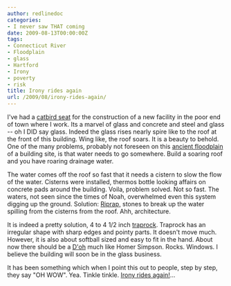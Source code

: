 ```yaml
---
author: redlinedoc
categories:
- I never saw THAT coming
date: 2009-08-13T00:00:00Z
tags:
- Connecticut River
- Floodplain
- glass
- Hartford
- Irony
- poverty
- risk
title: Irony rides again
url: /2009/08/irony-rides-again/
---
```


I've had a [catbird seat][1] for the construction of a new facility in the poor end of town where I work. Its a marvel of glass and concrete and steel and glass -- oh I DID say glass. Indeed the glass rises nearly spire like to the roof at the front of this building. Wing like, the roof soars. It is a beauty to behold. One of the many problems, probably not foreseen on this [ancient floodplain][2] of a building site, is that water needs to go somewhere. Build a soaring roof and you have roaring drainage water.

The water comes off the roof so fast that it needs a cistern to slow the flow of the water. Cisterns were installed, thermos bottle looking affairs on concrete pads around the building. Voila, problem solved. Not so fast. The waters, not seen since the times of Noah, overwhelmed even this system digging up the ground. Solution: [Riprap,][3] stones to break up the water spilling from the cisterns from the roof. Ahh, architecture.

It is indeed a pretty solution, 4 to 4 1/2 inch [traprock][4]. Traprock has an irregular shape with sharp edges and pointy parts. It doesn't move much. However, it is also about softball sized and easy to fit in the hand. About now there should be a [D'oh][5] much like Homer Simpson. Rocks. Windows. I believe the building will soon be in the glass business.

It has been something which when I point this out to people, step by step, they say "OH WOW". Yea. Tinkle tinkle. [Irony rides again!][6]...

 [1]: http://www.phrases.org.uk/meanings/87600.html
 [2]: http://www.nature.org/wherewework/northamerica/.../connecticut/connecticutriver/
 [3]: http://www.tennessee.gov/environment/wpc/sed_ero_controlhandbook/rr.pdf
 [4]: http://www.wesleyan.edu/ctgeology/Traprock.PDF
 [5]: http://www.youtube.com/watch?v=DXCbAtkgNMw
 [6]: http://www.filmsite.org/dest.html
